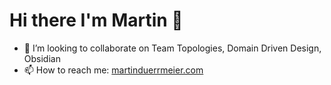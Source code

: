 # Hi there I'm Martin 👋

- 👯 I’m looking to collaborate on Team Topologies, Domain Driven Design, Obsidian
- 📫 How to reach me: [martinduerrmeier.com](https://martinduerrmeier.com)
